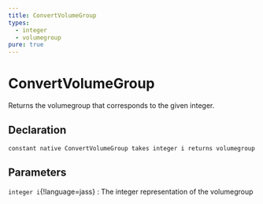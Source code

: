 ```yaml
---
title: ConvertVolumeGroup
types:
  - integer
  - volumegroup
pure: true
---
```


# ConvertVolumeGroup
Returns the volumegroup that corresponds to the given integer.

## Declaration

```jass
constant native ConvertVolumeGroup takes integer i returns volumegroup
```

## Parameters
`integer i`{!language=jass}
: The integer representation of the volumegroup
